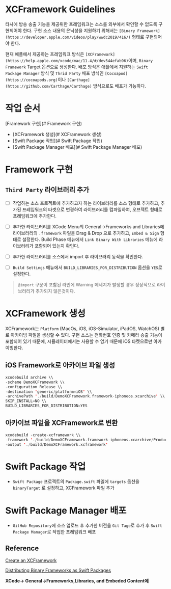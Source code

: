 # XCFramework Guidelines

타사에 방송 송출 기능을 제공위한 프레임워크는 소스를 외부에서 확인할 수 없도록 구현되어야 한다.  구현 소스 내용의 은닉성을 지원하기 위해서는  `[Binary Framework](https://developer.apple.com/videos/play/wwdc2019/416/)` 형태로 구현되어야 한다. 

현재 애플에서 제공하는 프레임워크 방식은 `[XCFramework](https://help.apple.com/xcode/mac/11.4/#/dev544efab96)`이며,  `Binary Framework` Target 옵션으로 생성한다. 배포 방식은 애플에서 지원하는 `Swift Package Manager` 방식 및  `Thrid Party` 배포 방식인 `[Cocoapod](https://cocoapods.org)`이나 `[Carthage](https://github.com/Carthage/Carthage)` 방식으로도 배포가 가능하다.

# 작업 순서

[Framework 구현](# Framework  구현)
- [XCFramework  생성](# XCFramework  생성)
- [Swift Package 작업](#  Swift Package 작업)
- [Swift Package Manager 배포](# Swift Package Manager 배포)

# Framework  구현
 
## `Third Party` 라이브러리 추가

- [ ]  작업하는 소스 프로젝트에 추가하고자 하는 라이브러리를 소스 형태로  추가하고, 추가된 프레임워크의 타겟으로 변경하여 라이브러리를 컴파일하여, 오브젝트 형태로 프레임워크에 추가한다.

- [ ]  추가한 라이브러리를 XCode Menu의 General→Frameworks and Libraries에  라이브러리의  `.framework` 파일을 Drag & Drop 으로 추가하고, `Embed & Sign` 형태로 설정한다. Build Phase 메뉴에서 `Link Binary With Libraries` 메뉴에 라이브러리가 포함되어 있는지 확인다.

- [ ]  추가한 라이브러리를 소스에서 import 후 라이브러리 동작을 확인한다.

- [ ]  `Build Settings` 메뉴에서  `BUILD_LIBRARIES_FOR_DISTRIBUTION`  옵션을 `YES`로 설정한다.

> `@import` 구문이 포함된 라인에 Warning 메세지가  발생할 경우 정상적으로 라이브러리가 추가되지 않은것이다.

# XCFramework  생성

XCFramework는 `Platform` (MacOs, iOS, iOS-Simulator, iPadOS, WatchOS) 별로 아카이빙 파일을 생성할 수 있다. 구현 소스는 전화번호 인증 및 카메라 송출 기능이 포함되어 있기 때문에, 시뮬레이터에서는 사용할 수 없기 때문에 iOS 타켓으로만 아카이빙한다.

##  **iOS Framework로 아카이브 파일 생성**

```swift
xcodebuild archive \\
-scheme DemoXCFramework \\
-configuration Release \\
-destination 'generic/platform=iOS' \\
-archivePath './build/DemoXCFramework.framework-iphoneos.xcarchive' \\
SKIP_INSTALL=NO \\
BUILD_LIBRARIES_FOR_DISTRIBUTION=YES
```


##  **아카이브 파일을 XCFramework로 변환**

```swift
xcodebuild -create-xcframework \\
-framework './build/DemoXCFramework.framework-iphoneos.xcarchive/Products/Library/Frameworks/DemoXCFramework.framework' \\
-output './build/DemoXCFramework.xcframework'
```

#  Swift Package 작업
- `Swift Package` 프로젝트의 `Package.swift` 파일에 `targets` 옵션을  `binaryTarget` 로 설정하고, XCFramework 파일 추가


# Swift Package Manager 배포
- `GitHub Repository`에 소스 업로드 후 추가한 버전을 `Git Tage`로 추가 후  `Swift Package Manager`로 작업한 프레임워크 배포

## Reference

[Create an XCFramework](https://help.apple.com/xcode/mac/11.4/#/dev544efab96)

[Distributing Binary Frameworks as Swift Packages](https://developer.apple.com/documentation/swift_packages/distributing_binary_frameworks_as_swift_packages)

**XCode→ General→Frameworks,Libraries, and Embeded Content에**
